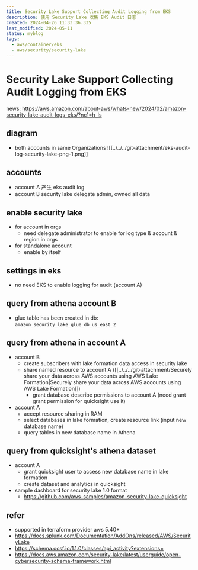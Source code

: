 ```yaml
---
title: Security Lake Support Collecting Audit Logging from EKS
description: 使用 Security Lake 收集 EKS Audit 日志
created: 2024-04-26 11:33:36.335
last_modified: 2024-05-11
status: myblog
tags:
  - aws/container/eks
  - aws/security/security-lake
---
```


# Security Lake Support Collecting Audit Logging from EKS

news: https://aws.amazon.com/about-aws/whats-new/2024/02/amazon-security-lake-audit-logs-eks/?nc1=h_ls

## diagram 
- both accounts in same Organizations
![[../../../git-attachment/eks-audit-log-security-lake-png-1.png]]

## accounts
- account A 产生 eks audit log
- account B security lake delegate admin, owned all data

## enable security lake
- for account in orgs
    - need delegate administrator to enable for log type & account & region in orgs
- for standalone account
    - enable by itself

## settings in eks
- no need EKS to enable logging for audit (account A)

## query from athena account B
- glue table has been created in db: `amazon_security_lake_glue_db_us_east_2`

## query from athena in account A
- account B
    - create subscribers with lake formation data access in security lake
    - share named resource to account A ([[../../../git-attachment/Securely share your data across AWS accounts using AWS Lake Formation|Securely share your data across AWS accounts using AWS Lake Formation]])
        - grant database describe permissions to account A (need grant grant permission for quicksight use it)
- account A
    - accept resource sharing in RAM
    - select databases in lake formation, create resource link (input new database name)
    - query tables in new database name in Athena

## query from quicksight's athena dataset
- account A
    - grant quicksight user to access new database name in lake formation
    - create dataset and analytics in quicksight
- sample dashboard for security lake 1.0 format
    - https://github.com/aws-samples/amazon-security-lake-quicksight


## refer
- supported in terraform provider aws 5.40+
- https://docs.splunk.com/Documentation/AddOns/released/AWS/SecurityLake
- https://schema.ocsf.io/1.1.0/classes/api_activity?extensions=
- https://docs.aws.amazon.com/security-lake/latest/userguide/open-cybersecurity-schema-framework.html



